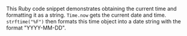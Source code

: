 This Ruby code snippet demonstrates obtaining the current time and formatting it as a string. `Time.now` gets the current date and time. `strftime("%F")` then formats this time object into a date string with the format "YYYY-MM-DD".